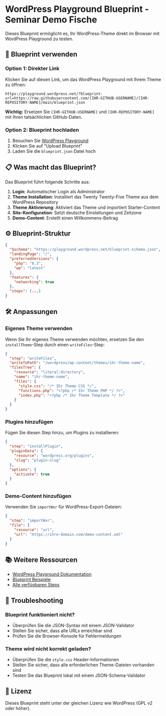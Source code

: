 # WordPress Playground Blueprint - Seminar Demo Fische

Dieses Blueprint ermöglicht es, Ihr WordPress-Theme direkt im Browser mit WordPress Playground zu testen.

## 🚀 Blueprint verwenden

### Option 1: Direkter Link
Klicken Sie auf diesen Link, um das WordPress Playground mit Ihrem Theme zu öffnen:

```
https://playground.wordpress.net/?blueprint-url=https://raw.githubusercontent.com/[IHR-GITHUB-USERNAME]/[IHR-REPOSITORY-NAME]/main/blueprint.json
```

**Wichtig:** Ersetzen Sie `[IHR-GITHUB-USERNAME]` und `[IHR-REPOSITORY-NAME]` mit Ihren tatsächlichen GitHub-Daten.

### Option 2: Blueprint hochladen
1. Besuchen Sie [WordPress Playground](https://playground.wordpress.net/)
2. Klicken Sie auf "Upload Blueprint"
3. Laden Sie die `blueprint.json` Datei hoch

## 📋 Was macht das Blueprint?

Das Blueprint führt folgende Schritte aus:

1. **Login**: Automatischer Login als Administrator
2. **Theme Installation**: Installiert das Twenty Twenty-Five Theme aus dem WordPress Repository
3. **Theme Aktivierung**: Aktiviert das Theme und importiert Starter-Content
4. **Site-Konfiguration**: Setzt deutsche Einstellungen und Zeitzone
5. **Demo-Content**: Erstellt einen Willkommens-Beitrag

## ⚙️ Blueprint-Struktur

```json
{
  "$schema": "https://playground.wordpress.net/blueprint-schema.json",
  "landingPage": "/",
  "preferredVersions": {
    "php": "8.3",
    "wp": "latest"
  },
  "features": {
    "networking": true
  },
  "steps": [...]
}
```

## 🛠 Anpassungen

### Eigenes Theme verwenden

Wenn Sie Ihr eigenes Theme verwenden möchten, ersetzen Sie den `installTheme`-Step durch einen `writeFiles`-Step:

```json
{
  "step": "writeFiles",
  "writeToPath": "/wordpress/wp-content/themes/ihr-theme-name",
  "filesTree": {
    "resource": "literal:directory",
    "name": "ihr-theme-name",
    "files": {
      "style.css": "/* Ihr Theme CSS */",
      "functions.php": "<?php /* Ihr Theme PHP */ ?>",
      "index.php": "<?php /* Ihr Theme Template */ ?>"
    }
  }
}
```

### Plugins hinzufügen

Fügen Sie diesen Step hinzu, um Plugins zu installieren:

```json
{
  "step": "installPlugin",
  "pluginData": {
    "resource": "wordpress.org/plugins",
    "slug": "plugin-slug"
  },
  "options": {
    "activate": true
  }
}
```

### Demo-Content hinzufügen

Verwenden Sie `importWxr` für WordPress-Export-Dateien:

```json
{
  "step": "importWxr",
  "file": {
    "resource": "url",
    "url": "https://ihre-domain.com/demo-content.xml"
  }
}
```

## 📚 Weitere Ressourcen

- [WordPress Playground Dokumentation](https://wordpress.github.io/wordpress-playground/)
- [Blueprint Beispiele](https://wordpress.github.io/wordpress-playground/blueprints/examples)
- [Alle verfügbaren Steps](https://wordpress.github.io/wordpress-playground/blueprints/steps)

## 🔧 Troubleshooting

### Blueprint funktioniert nicht?
- Überprüfen Sie die JSON-Syntax mit einem JSON-Validator
- Stellen Sie sicher, dass alle URLs erreichbar sind
- Prüfen Sie die Browser-Konsole für Fehlermeldungen

### Theme wird nicht korrekt geladen?
- Überprüfen Sie die `style.css` Header-Informationen
- Stellen Sie sicher, dass alle erforderlichen Theme-Dateien vorhanden sind
- Testen Sie das Blueprint lokal mit einem JSON-Schema-Validator

## 📄 Lizenz

Dieses Blueprint steht unter der gleichen Lizenz wie WordPress (GPL v2 oder höher).
